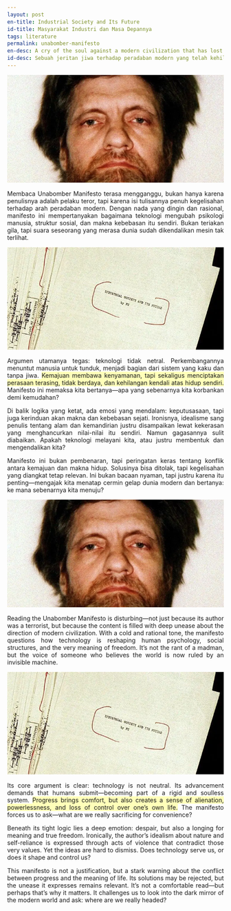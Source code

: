 ```yaml
---
layout: post
en-title: Industrial Society and Its Future
id-title: Masyarakat Industri dan Masa Depannya
tags: literature
permalink: unabomber-manifesto
en-desc: A cry of the soul against a modern civilization that has lost its way
id-desc: Sebuah jeritan jiwa terhadap peradaban modern yang telah kehilangan arah
---
```


<div style="text-align: justify;" data-lang="id" class="hidden">

<img src="assets/img/037b8b53918a10c5465be81a86f09e7bbd111c6af335eadfec2a752e93fc2c01.webp" alt="Ted Kaczynski">

<div style="text-align: justify;">
    <p>Membaca Unabomber Manifesto terasa mengganggu, bukan hanya karena penulisnya adalah pelaku teror, tapi karena isi
        tulisannya penuh kegelisahan terhadap arah peradaban modern. Dengan nada yang dingin dan rasional, manifesto ini
        mempertanyakan bagaimana teknologi mengubah psikologi manusia, struktur sosial, dan makna kebebasan itu sendiri.
        Bukan teriakan gila, tapi suara seseorang yang merasa dunia sudah dikendalikan mesin tak terlihat.
    </p>
  
<img src="assets/img/0a4569c7809385dca673e18caf0bcef3ec4f425465b31de4663ba381ab9839bd.webp" alt="Manifesto">

<p> Argumen utamanya tegas: teknologi tidak netral. Perkembangannya menuntut manusia untuk tunduk, menjadi bagian dari sistem yang kaku dan tanpa jiwa. <span style="background-color: rgb(255, 255, 185);"> Kemajuan membawa kenyamanan, tapi sekaligus menciptakan perasaan terasing, tidak berdaya, dan kehilangan kendali atas hidup sendiri.</span> Manifesto ini memaksa kita bertanya—apa yang sebenarnya kita korbankan demi kemudahan? </p>

<p> Di balik logika yang ketat, ada emosi yang mendalam: keputusasaan, tapi juga kerinduan akan makna dan kebebasan sejati. Ironisnya, idealisme sang penulis tentang alam dan kemandirian justru disampaikan lewat kekerasan yang menghancurkan nilai-nilai itu sendiri. Namun gagasannya sulit diabaikan. Apakah teknologi melayani kita, atau justru membentuk dan mengendalikan kita? </p>

<p>Manifesto ini bukan pembenaran, tapi peringatan keras tentang konflik antara kemajuan dan makna hidup. Solusinya bisa ditolak, tapi kegelisahan yang diangkat tetap relevan. Ini bukan bacaan nyaman, tapi justru karena itu penting—mengajak kita menatap cermin gelap dunia modern dan bertanya: ke mana sebenarnya kita menuju? </p>

</div>
</div>

<div style="text-align: justify;" data-lang="en">

<img src="assets/img/037b8b53918a10c5465be81a86f09e7bbd111c6af335eadfec2a752e93fc2c01.webp" alt="Ted Kaczynski">

<div style="text-align: justify;">
    <p>Reading the Unabomber Manifesto is disturbing—not just because its author was a terrorist, but because the content is filled with deep unease about the direction of modern civilization. With a cold and rational tone, the manifesto questions how technology is reshaping human psychology, social structures, and the very meaning of freedom. It’s not the rant of a madman, but the voice of someone who believes the world is now ruled by an invisible machine.</p>
  
<img src="assets/img/0a4569c7809385dca673e18caf0bcef3ec4f425465b31de4663ba381ab9839bd.webp" alt="Manifesto">

<p>Its core argument is clear: technology is not neutral. Its advancement demands that humans submit—becoming part of a rigid and soulless system. <span style="background-color: rgb(255, 255, 185);">Progress brings comfort, but also creates a sense of alienation, powerlessness, and loss of control over one’s own life.</span> The manifesto forces us to ask—what are we really sacrificing for convenience?</p>

<p>Beneath its tight logic lies a deep emotion: despair, but also a longing for meaning and true freedom. Ironically, the author’s idealism about nature and self-reliance is expressed through acts of violence that contradict those very values. Yet the ideas are hard to dismiss. Does technology serve us, or does it shape and control us?</p>

<p>This manifesto is not a justification, but a stark warning about the conflict between progress and the meaning of life. Its solutions may be rejected, but the unease it expresses remains relevant. It’s not a comfortable read—but perhaps that’s why it matters. It challenges us to look into the dark mirror of the modern world and ask: where are we really headed?</p>

</div>
</div>
